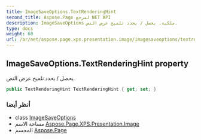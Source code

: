 ```yaml
---
title: ImageSaveOptions.TextRenderingHint
second_title: Aspose.Page لمرجع NET API
description: ImageSaveOptions ملكية. يحصل / يحدد تلميح عرض النص.
type: docs
weight: 60
url: /ar/net/aspose.page.xps.presentation.image/imagesaveoptions/textrenderinghint/
---
```

## ImageSaveOptions.TextRenderingHint property

يحصل / يحدد تلميح عرض النص.

```csharp
public TextRenderingHint TextRenderingHint { get; set; }
```

### أنظر أيضا

* class [ImageSaveOptions](../)
* مساحة الاسم [Aspose.Page.XPS.Presentation.Image](../../imagesaveoptions/)
* المجسم [Aspose.Page](../../../)


